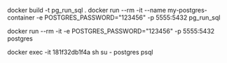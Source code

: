 docker build -t pg_run_sql .
docker run --rm -it --name my-postgres-container -e POSTGRES_PASSWORD="123456" -p 5555:5432 pg_run_sql




docker run --rm -it -e POSTGRES_PASSWORD="123456" -p 5555:5432 postgres


docker exec -it 181f32db1f4a sh
su - postgres
psql
